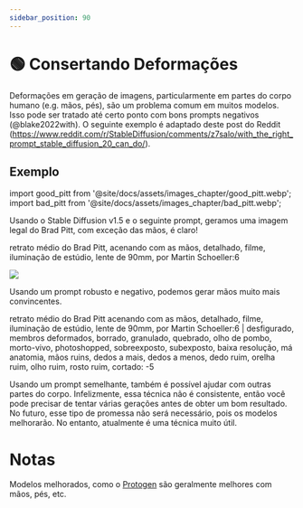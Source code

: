 ```yaml
---
sidebar_position: 90
---
```


# 🟢 Consertando Deformações

Deformações em geração de imagens, particularmente em partes do corpo humano (e.g. mãos, pés), são um problema comum em muitos modelos. Isso pode ser tratado até certo ponto com bons prompts negativos (@blake2022with). O seguinte exemplo é adaptado deste post do Reddit (https://www.reddit.com/r/StableDiffusion/comments/z7salo/with_the_right_prompt_stable_diffusion_20_can_do/).

## Exemplo

import good_pitt from '@site/docs/assets/images_chapter/good_pitt.webp';
import bad_pitt from '@site/docs/assets/images_chapter/bad_pitt.webp';

Usando o Stable Diffusion v1.5 e o seguinte prompt, geramos uma imagem legal do Brad Pitt, com exceção das mãos, é claro!

<AIInput>retrato médio do Brad Pitt, acenando com as mãos, detalhado, filme, iluminação de estúdio, lente de 90mm, por Martin Schoeller:6</AIInput>

<div style={{textAlign: 'center'}}>
  <img src={bad_pitt} className="img-docs"  style={{width: "250px"}}/>
</div>

Usando um prompt robusto e negativo, podemos gerar mãos muito mais convincentes.

<AIInput>retrato médio do Brad Pitt acenando com as mãos, detalhado, filme, iluminação de estúdio, lente de 90mm, por Martin Schoeller:6 | desfigurado, membros deformados, borrado, granulado, quebrado, olho de pombo, morto-vivo, photoshopped, sobreexposto, subexposto, baixa resolução, má anatomia, mãos ruins, dedos a mais, dedos a menos, dedo ruim, orelha ruim, olho ruim, rosto ruim, cortado: -5</AIInput>
<div style={{textAlign: 'center'}}>
  <LazyLoadImage src={good_pitt} style={{width: "250px"}} />
</div>

Usando um prompt semelhante, também é possível ajudar com outras partes do corpo. Infelizmente, essa técnica não é consistente, então você pode precisar de tentar várias gerações antes de obter um bom resultado. No futuro, esse tipo de promessa não será necessário, pois os modelos melhorarão. No entanto, atualmente é uma técnica muito útil.


# Notas

Modelos melhorados, como o [Protogen](https://civitai.com/models/3666/protogen-x34-official-release) são geralmente melhores com mãos, pés, etc.